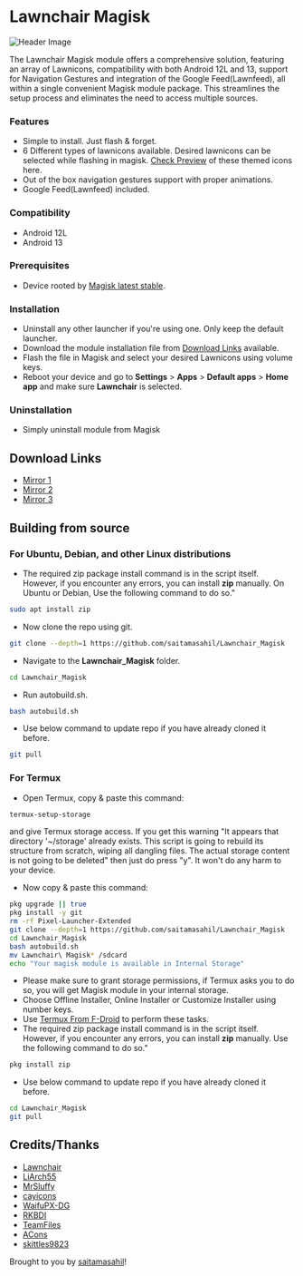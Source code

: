 # Lawnchair Magisk

![Header Image](https://raw.githubusercontent.com/saitamasahil/Lawnchair_Magisk/main/banner.png)

The Lawnchair Magisk module offers a comprehensive solution, featuring an array of Lawnicons, compatibility with both Android 12L and 13, support for Navigation Gestures and integration of the Google Feed(Lawnfeed), all within a single convenient Magisk module package. This streamlines the setup process and eliminates the need to access multiple sources.

### Features
- Simple to install. Just flash & forget.
- 6 Different types of lawnicons available. Desired lawnicons can be selected while flashing in magisk. [Check Preview](https://telegra.ph/Lawnicons-Preview-01-30) of these themed icons here.
- Out of the box navigation gestures support with proper animations.
- Google Feed(Lawnfeed) included.

### Compatibility
- Android 12L
- Android 13

### Prerequisites
- Device rooted by [Magisk latest stable](https://github.com/topjohnwu/Magisk/releases/latest).

### Installation
- Uninstall any other launcher if you're using one. Only keep the default launcher.
- Download the module installation file from [Download Links](#download-links) available.
- Flash the file in Magisk and select your desired Lawnicons using volume keys.
- Reboot your device and go to **Settings** > **Apps** > **Default apps** > **Home app** and make sure **Lawnchair** is selected.

### Uninstallation
- Simply uninstall module from Magisk

## Download Links
- [Mirror 1](https://www.pling.com/p/1980061)
- [Mirror 2](https://store.kde.org/p/1980061)
- [Mirror 3](https://www.opendesktop.org/p/1980061)

## Building from source

### For Ubuntu, Debian, and other Linux distributions
- The required zip package install command is in the script itself. However, if you encounter any errors, you can install **zip** manually. On Ubuntu or Debian, Use the following command to do so."
```sh
sudo apt install zip
```
- Now clone the repo using git.
```sh
git clone --depth=1 https://github.com/saitamasahil/Lawnchair_Magisk
```
- Navigate to the **Lawnchair_Magisk** folder.
```sh
cd Lawnchair_Magisk
```
- Run autobuild.sh.
```sh
bash autobuild.sh
```
- Use below command to update repo if you have already cloned it before.
```sh
git pull
```

### For Termux
- Open Termux, copy & paste this command:
```sh
termux-setup-storage
```
and give Termux storage access. If you get this warning "It appears that directory '~/storage' already exists. This script is going to rebuild its structure from scratch, wiping all dangling files. The actual storage content is not going to be deleted" then just do press "y". It won't do any harm to your device.
- Now copy & paste this command:
```sh
pkg upgrade || true
pkg install -y git
rm -rf Pixel-Launcher-Extended
git clone --depth=1 https://github.com/saitamasahil/Lawnchair_Magisk
cd Lawnchair_Magisk
bash autobuild.sh
mv Lawnchair\ Magisk* /sdcard
echo "Your magisk module is available in Internal Storage"
```
- Please make sure to grant storage permissions, if Termux asks you to do so, you will get Magisk module in your internal storage.
- Choose Offline Installer, Online Installer or Customize Installer using number keys.
- Use [Termux From F-Droid](https://f-droid.org/en/packages/com.termux/) to perform these tasks.
- The required zip package install command is in the script itself. However, if you encounter any errors, you can install **zip** manually. Use the following command to do so."
```sh
pkg install zip
```
- Use below command to update repo if you have already cloned it before.
```sh
cd Lawnchair_Magisk
git pull
```

## Credits/Thanks
- [Lawnchair](https://github.com/LawnchairLauncher/lawnchair)
- [LiArch55](http://telegram.me/LiArch55)
- [MrSluffy](https://github.com/MrSluffy)
- [cayicons](https://www.coolapk.com/apk/app.lawnchair.lawnicons)
- [WaifuPX-DG](https://github.com/WaifuPX-DG)
- [RKBDI](https://github.com/RadekBledowski)
- [TeamFiles](https://github.com/TeamFiles)
- [ACons](https://telegram.me/acons_icons)
- [skittles9823](https://github.com/skittles9823)

Brought to you by [saitamasahil](https://github.com/saitamasahil)!